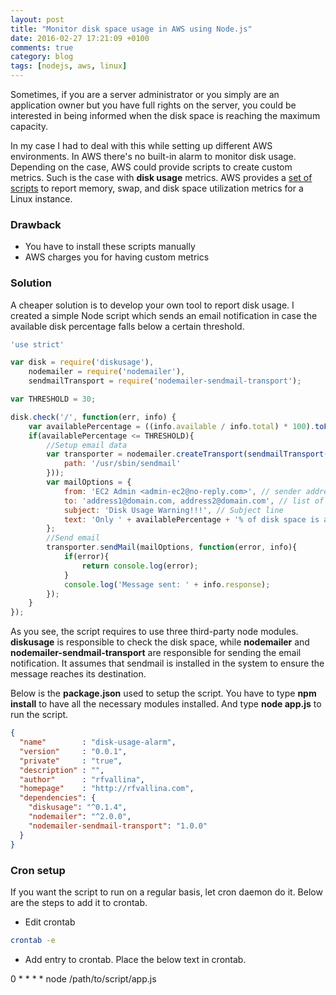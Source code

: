 ```yaml
---
layout: post
title: "Monitor disk space usage in AWS using Node.js"
date: 2016-02-27 17:21:09 +0100
comments: true
category: blog
tags: [nodejs, aws, linux]
---
```


Sometimes, if you are a server administrator or you simply are an application owner but you have full rights on the server, you could be interested in being informed when the disk space is reaching the maximum capacity.
<!-- more -->

In my case I had to deal with this while setting up different AWS environments. In AWS there's no built-in alarm to monitor disk usage. Depending on the case, AWS could provide scripts to create custom metrics. Such is the case with **disk usage** metrics. AWS provides a [set of scripts](http://docs.aws.amazon.com/AmazonCloudWatch/latest/DeveloperGuide/mon-scripts.html) to report memory, swap, and disk space utilization metrics for a Linux instance.

### Drawback
- You have to install these scripts manually
- AWS charges you for having custom metrics

### Solution
A cheaper solution is to develop your own tool to report disk usage. I created a simple Node script which sends an email notification in case the available disk percentage falls below a certain threshold.

```js
'use strict'

var disk = require('diskusage'),
	nodemailer = require('nodemailer'),
	sendmailTransport = require('nodemailer-sendmail-transport');

var THRESHOLD = 30;

disk.check('/', function(err, info) {
	var availablePercentage = ((info.available / info.total) * 100).toFixed(2);
	if(availablePercentage <= THRESHOLD){
		//Setup email data
		var transporter = nodemailer.createTransport(sendmailTransport({
			path: '/usr/sbin/sendmail'
		}));
		var mailOptions = {
		    from: 'EC2 Admin <admin-ec2@no-reply.com>', // sender address
		    to: 'address1@domain.com, address2@domain.com', // list of receivers
		    subject: 'Disk Usage Warning!!!', // Subject line
		    text: 'Only ' + availablePercentage + '% of disk space is available' // plaintext body
		};
		//Send email
		transporter.sendMail(mailOptions, function(error, info){
		    if(error){
		        return console.log(error);
		    }
		    console.log('Message sent: ' + info.response);
		});
	}
});

```

As you see, the script requires to use three third-party node modules. **diskusage** is responsible to check the disk space, while **nodemailer** and **nodemailer-sendmail-transport** are responsible for sending the email notification. It assumes that sendmail is installed in the system to ensure the message reaches its destination.

Below is the **package.json** used to setup the script. You have to type **npm install** to have all the necessary modules installed.
And type **node app.js** to run the script.

```json
{
  "name"        : "disk-usage-alarm",
  "version"     : "0.0.1",
  "private"     : "true",
  "description" : "",
  "author"      : "rfvallina",
  "homepage"    : "http://rfvallina.com",
  "dependencies": {
    "diskusage": "^0.1.4",
    "nodemailer": "^2.0.0",
    "nodemailer-sendmail-transport": "1.0.0"
  }
}
```

### Cron setup
If you want the script to run on a regular basis, let cron daemon do it. Below are the steps to add it to crontab.

- Edit crontab 

```sh
crontab -e
```

- Add entry to crontab. Place the below text in crontab.

0 * * * * node /path/to/script/app.js



